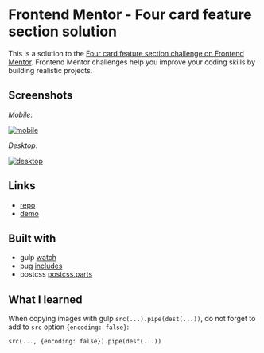 # Frontend Mentor - Four card feature section solution

This is a solution to the [Four card feature section challenge on Frontend Mentor](https://www.frontendmentor.io/challenges/four-card-feature-section-weK1eFYK). Frontend Mentor challenges help you improve your coding skills by building realistic projects.

## Screenshots

_Mobile_:

[![mobile](https://i.postimg.cc/Prgd13Wz/image.png)](https://postimg.cc/hf0FB03f)

_Desktop_:

[![desktop](https://i.postimg.cc/CKNYTwWm/image.png)](https://postimg.cc/8FjxLgk6)

## Links

- [repo](https://github.com/ha308ing/fm_four-card-feature-section)
- [demo](https://ha308ing.github.io/fm_four-card-feature-section)

## Built with

- gulp [watch](https://gulpjs.com/docs/en/api/watch/)
- pug [includes](https://pugjs.org/language/includes.html)
- postcss [postcss.parts](https://www.postcss.parts/)

## What I learned

When copying images with gulp `src(...).pipe(dest(...))`, do not forget to add to `src` option `{encoding: false}`:

`src(..., {encoding: false}).pipe(dest(...))`
